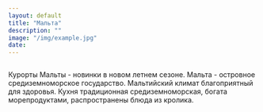```yaml
---
layout: default
title: "Мальта"
description: ""
image: "/img/example.jpg"
date: 
---
```


<div id="malta_hot" style="width:100%;overflow:hidden;"></div>

Курорты Мальты - новинки в новом летнем сезоне. 
Мальта - островное средиземноморское государство. Мальтийский климат благоприятный для здоровья. 
Кухня традиционная средиземноморская, богата морепродуктами, распространены блюда из кролика. 

